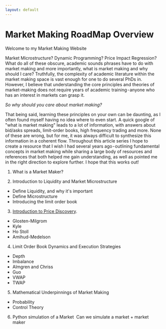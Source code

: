 ```yaml
---
layout: default
---
```



# Market Making RoadMap Overview
Welcome to my Market Making Website 

Market Microstructure? Dynamic Programming? Price Impact Regression? What do all of these obscure, academic sounds phrases have to do with market making and more importantly, what is market making and why should I care?
Truthfully, the complexity of academic literature within the market making space is vast enough for one to do several PhDs in. However, I believe that understanding the core principles and theories of market-making does not require years of academic training - anyone who has an interest in markets can grasp it. 
    
*So why should you care about market making?* 

That being said, learning these principles on your own can be daunting, as I often found myself having no idea where to even start. A quick google of "what is market making" leads to a lot of information, with answers about bid/asks spreads, limit-order books, high frequency trading and more. None of these are wrong, but for me, it was always difficult to synthesize this information in a coherent flow.
Throughout this article series I hope to create a resource that I wish I had several years ago - outlining fundamental concepts in market making while sharing a large body of resources and references that both helped me gain understanding, as well as pointed me in the right direction to explore further. I hope that this works out!

1. What is a Market Maker?

2. Introduction to Liquidity and Market Microstructure
- Define Liquidity, and why it's important
- Define Microstructure
- Introducing the limit order book

3. [Introduction to Price Discovery](./Articles/Price-Discovery-Process.md).
- Glosten-Milgrom
- Kyle
- Ho Stoll 
- Amihud-Medelson

4. Limit Order Book Dynamics and Execution Strategies
- Depth
- Imbalance
- Almgren and Chriss
- Guo 
- VWAP
- TWAP

5. Mathematical Underpinnings of Market Making
- Probability
- Control Theory


6. Python simulation of a Market 
Can we simulate a market + market maker
